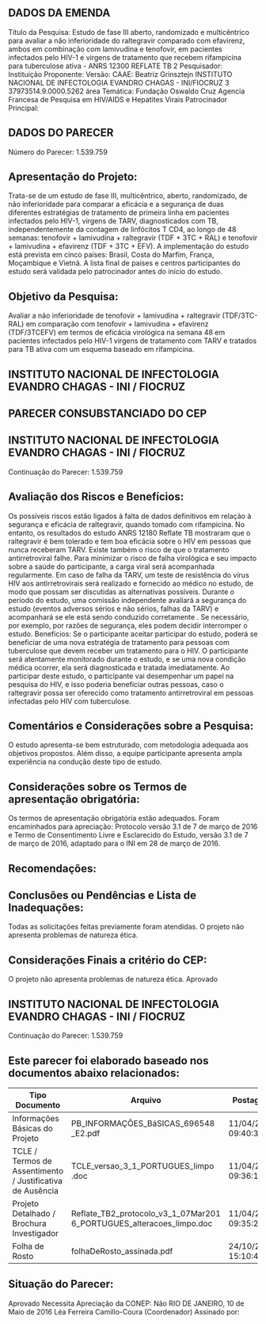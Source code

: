 
## DADOS DA EMENDA
Título da Pesquisa:
Estudo de fase III aberto, randomizado e multicêntrico para avaliar a não inferioridade do raltegravir comparado com efavirenz, ambos em combinação com lamivudina e tenofovir, em pacientes infectados pelo HIV-1 e virgens de tratamento que recebem rifampicina para tuberculose ativa - ANRS 12300 REFLATE TB 2
Pesquisador:
Instituição Proponente:
Versão:
CAAE:
Beatriz Grinsztejn
INSTITUTO NACIONAL DE INFECTOLOGIA EVANDRO CHAGAS - INI/FIOCRUZ
3
37973514.9.0000.5262
área Temática:
Fundação Oswaldo Cruz Agencia Francesa de Pesquisa em HIV/AIDS e Hepatites Virais
Patrocinador Principal:

## DADOS DO PARECER
Número do Parecer:
1.539.759

## Apresentação do Projeto:
Trata-se de um estudo de fase III, multicêntrico, aberto, randomizado, de não inferioridade para comparar a eficácia e a segurança de duas diferentes estratégias de tratamento de primeira linha em pacientes infectados pelo HIV-1, virgens de TARV, diagnosticados com TB, independentemente da contagem de linfócitos T CD4, ao longo de 48 semanas: tenofovir + lamivudina + raltegravir (TDF + 3TC + RAL) e tenofovir + lamivudina + efavirenz (TDF + 3TC + EFV). A implementação do estudo está prevista em cinco países: Brasil, Costa do Marfim, França, Moçambique e Vietnã. A lista final de países e centros participantes do estudo será validada pelo patrocinador antes do início do estudo.

## Objetivo da Pesquisa:
Avaliar a não inferioridade de tenofovir + lamivudina + raltegravir (TDF/3TC-RAL) em comparação com tenofovir + lamivudina + efavirenz (TDF/3TCEFV) em termos de eficácia virológica na semana 48 em pacientes infectados pelo HIV-1 virgens de tratamento com TARV e tratados para TB ativa com um esquema baseado em rifampicina.

## INSTITUTO NACIONAL DE INFECTOLOGIA EVANDRO CHAGAS - INI / FIOCRUZ

## PARECER CONSUBSTANCIADO DO CEP

## INSTITUTO NACIONAL DE INFECTOLOGIA EVANDRO CHAGAS - INI / FIOCRUZ
Continuação do Parecer: 1.539.759

## Avaliação dos Riscos e Benefícios:
Os possíveis riscos estão ligados à falta de dados definitivos em relação à segurança e eficácia de raltegravir, quando tomado com rifampicina. No entanto, os resultados do estudo ANRS 12180 Reflate TB mostraram que o raltegravir é bem tolerado e tem boa eficácia sobre o HIV em pessoas que nunca receberam TARV. Existe também o risco de que o tratamento antirretroviral falhe. Para minimizar o risco de falha virológica e seu impacto sobre a saúde do participante, a carga viral será acompanhada regularmente. Em caso de falha da TARV, um teste de resistência do vírus HIV aos antirretrovirais será realizado e fornecido ao médico no estudo, de modo que possam ser discutidas as alternativas possíveis. Durante o período do estudo, uma comissão independente avaliará a segurança do estudo (eventos adversos sérios e não sérios, falhas da TARV) e acompanhará se ele está sendo conduzido corretamente . Se necessário, por exemplo, por razões de segurança, eles podem decidir interromper o estudo. Benefícios: Se o participante aceitar participar do estudo, poderá se beneficiar de uma nova estratégia de tratamento para pessoas com tuberculose que devem receber um tratamento para o HIV. O participante será atentamente monitorado durante o estudo, e se uma nova condição médica ocorrer, ela será diagnosticada e tratada imediatamente. Ao participar deste estudo, o participante vai desempenhar um papel na pesquisa do HIV, e isso poderia beneficiar outras pessoas, caso o raltegravir possa ser oferecido como tratamento antirretroviral em pessoas infectadas pelo HIV com tuberculose.

## Comentários e Considerações sobre a Pesquisa:
O estudo apresenta-se bem estruturado, com metodologia adequada aos objetivos propostos. Além disso, a equipe participante apresenta ampla experiência na condução deste tipo de estudo.

## Considerações sobre os Termos de apresentação obrigatória:
Os termos de apresentação obrigatória estão adequados.  Foram encaminhados para apreciação: Protocolo versão 3.1 de 7 de março de 2016 e Termo de Consentimento Livre e Esclarecido do Estudo, versão 3.1 de 7 de março de 2016, adaptado para o INI em 28 de março de 2016.

## Recomendações:

## Conclusões ou Pendências e Lista de Inadequações:
Todas as solicitações feitas previamente foram atendidas. O projeto não apresenta problemas de natureza ética.

## Considerações Finais a critério do CEP:
O projeto não apresenta problemas de natureza ética. Aprovado

## INSTITUTO NACIONAL DE INFECTOLOGIA EVANDRO CHAGAS - INI / FIOCRUZ

Continuação do Parecer: 1.539.759

## Este parecer foi elaborado baseado nos documentos abaixo relacionados:
| Tipo Documento                                            | Arquivo                                                              | Postagem            | Autor              | Situação   |
|-----------------------------------------------------------|----------------------------------------------------------------------|---------------------|--------------------|------------|
| Informações Básicas do Projeto                            | PB_INFORMAÇÕES_BáSICAS_696548 _E2.pdf                                | 11/04/2016 09:40:33 |                    | Aceito     |
| TCLE / Termos de Assentimento / Justificativa de Ausência | TCLE_versao_3_1_PORTUGUES_limpo .doc                                 | 11/04/2016 09:36:18 | Beatriz Grinsztejn | Aceito     |
| Projeto Detalhado / Brochura Investigador                 | Reflate_TB2_protocolo_v3_1_07Mar201 6_PORTUGUES_alteracoes_limpo.doc | 11/04/2016 09:35:23 | Beatriz Grinsztejn | Aceito     |
| Folha de Rosto                                            | folhaDeRosto_assinada.pdf                                            | 24/10/2014 15:10:40 |                    | Aceito     |

## Situação do Parecer:
Aprovado
Necessita Apreciação da CONEP:
Não
RIO DE JANEIRO, 10 de Maio de 2016
Léa Ferreira Camillo-Coura (Coordenador) Assinado por:
